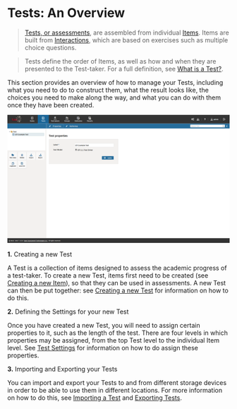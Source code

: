 <!--
created_at: 2016-12-15
authors:         
    - "Catherine Pease"
--> 

# Tests: An Overview

>[Tests, or assessments](../appendix/glossary.md#test), are assembled from individual [Items](../appendix/glossary.md#item). Items are built from [Interactions](../appendix/glossary.md#interaction), which are based on exercises such as multiple choice questions.

>Tests define the order of Items, as well as how and when they are presented to the Test-taker. For a full definition, see [What is a Test?](../tests/what-is-a-test.md).


This section provides an overview of how to manage your Tests, including what you need to do to construct them, what the result looks like, the choices you need to make along the way, and what you can do with them once they have been created.

![Tests in TAO](../resources/backend/tests/tests.png)

**1.** Creating a new Test

A Test is a collection of items designed to assess the academic progress of a test-taker. To create a new Test, items first need to be created (see [Creating a new Item](../items/creating-a-new-item.md)), so that they can be used in assessments. A new Test can then be put together: see [Creating a new Test]() for information on how to do this.


**2.** Defining the Settings for your new Test

Once you have created a new Test, you will need to assign certain properties to it, such as the length of the test. There are four levels in which properties may be assigned, from the top Test level to the individual Item level. See [Test Settings](../tests/tests-settings.md) for information on how to do assign these properties.


**3.** Importing and Exporting your Tests

You can import and export your Tests to and from different storage devices in order to be able to use them in different locations. For more information on how to do this, see [Importing a Test](../tests/importing-a-test.md) and [Exporting Tests](../tests/exporting-tests.md).